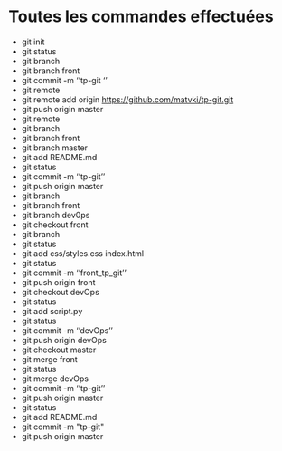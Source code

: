 # Toutes les commandes effectuées
* git init
* git status
* git branch
* git branch front
* git commit -m ‘’tp-git ‘’
* git remote
* git remote add origin https://github.com/matvki/tp-git.git
* git push origin master
* git remote
* git branch
* git branch front
* git branch master
* git add README.md
* git status
* git commit -m ‘’tp-git’’
* git push origin master 
* git branch
* git branch front
* git branch dev0ps
* git checkout front
* git branch
* git status
* git add css/styles.css index.html
* git status
* git commit -m ‘’front_tp_git’’
* git push origin front
* git checkout devOps
* git status
* git add script.py
* git status
* git commit -m ‘’devOps’’
* git push origin devOps
* git checkout master 
* git merge front 
* git status
* git merge devOps
* git commit -m ‘’tp-git’’
* git push origin master
* git status
* git add README.md
* git commit -m "tp-git"
* git push origin master